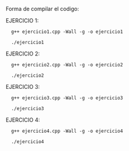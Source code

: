 Forma de compilar el codigo: 

  EJERCICIO 1: 
  
      g++ ejercicio1.cpp -Wall -g -o ejercicio1 
    
      ./ejercicio1 

  EJERCICIO 2: 
  
      g++ ejercicio2.cpp -Wall -g -o ejercicio2
      
      ./ejercicio2

  EJERCICIO 3: 
   
      g++ ejercicio3.cpp -Wall -g -o ejercicio3
      
      ./ejercicio3 

  EJERCICIO 4: 
     
      g++ ejercicio4.cpp -Wall -g -o ejercicio4
      
      ./ejercicio4
